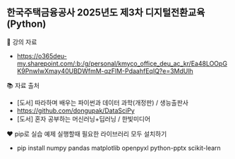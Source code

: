 ## 한국주택금융공사 2025년도 제3차 디지털전환교육(Python)

:open_book: 강의 자료
- https://o365deu-my.sharepoint.com/:b:/g/personal/kmyco_office_deu_ac_kr/Ea48LOOpGK9PnwIwXmay40UBDWfmM-qzFlM-PdaahfEqIQ?e=3MdUlh

:books: 자료 출처 
- [도서] 따라하며 배우는 파이썬과 데이터 과학(개정판) / 생능출판사
- https://github.com/dongupak/DataSciPy
- [도서] 혼자 공부하는 머신러닝+딥러닝 / 한빛미디어

:heart: pip로 실습 예제 실행할때 필요한 라이브러리 모두 설치하기
- pip install numpy pandas matplotlib openpyxl python-pptx scikit-learn
